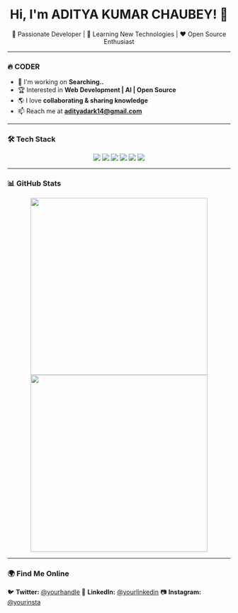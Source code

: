 <h1 align="center">Hi, I'm ADITYA KUMAR CHAUBEY! 👋</h1>

<p align="center">
</p>

<p align="center">
  🚀 Passionate Developer | 🌱 Learning New Technologies | ❤️ Open Source Enthusiast
</p>

---

### 🔥 **CODER**  
- 🎯 I'm working on **Searching..**  
- 🏆 Interested in **Web Development | AI | Open Source**  
- 🌎 I love **collaborating & sharing knowledge**  
- 📫 Reach me at **adityadark14@gmail.com**  

---

### 🛠 **Tech Stack**  
<p align="center">
  <img src="https://img.shields.io/badge/-HTML-E34F26?style=flat-square&logo=html5&logoColor=white" />
  <img src="https://img.shields.io/badge/-CSS-1572B6?style=flat-square&logo=css3" />
  <img src="https://img.shields.io/badge/-JavaScript-F7DF1E?style=flat-square&logo=javascript&logoColor=black" />
  <img src="https://img.shields.io/badge/-React-61DAFB?style=flat-square&logo=react&logoColor=black" />
  <img src="https://img.shields.io/badge/-Node.js-339933?style=flat-square&logo=node.js&logoColor=white" />
  <img src="https://img.shields.io/badge/-Python-3776AB?style=flat-square&logo=python&logoColor=white" />
</p>

---

### 📊 **GitHub Stats**  
<p align="center">
  <img src="https://github-readme-stats.vercel.app/api?username=yourusername&show_icons=true&theme=radical" width="400">
  <img src="https://github-readme-streak-stats.herokuapp.com/?user=yourusername&theme=radical" width="400">
</p>

---

### 🌍 **Find Me Online**   
🐦 **Twitter:** [@yourhandle](https://x.com/adiii__149)
💼 **LinkedIn:** [@yourlinkedin](https://www.linkedin.com/in/aditya-kumar-chaubey-43352932b/) 
📷 **Instagram:** [@yourinsta](https://www.instagram.com/adiii_149/)  

